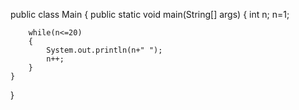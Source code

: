 public class Main
{
	public static void main(String[] args)
	{
		int n;
		n=1;

		while(n<=20)
		{
		    System.out.println(n+" ");
		    n++;
		}
	}
}
